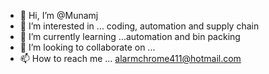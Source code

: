 - 👋 Hi, I’m @Munamj
- 👀 I’m interested in ... coding, automation and supply chain
- 🌱 I’m currently learning ...automation and bin packing
- 💞️ I’m looking to collaborate on ...
- 📫 How to reach me ... alarmchrome411@hotmail.com

<!---
Munamj/Munamj is a ✨ special ✨ repository because its `README.md` (this file) appears on your GitHub profile.
You can click the Preview link to take a look at your changes.
--->
